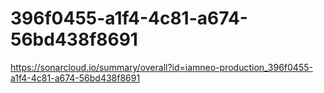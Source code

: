 # 396f0455-a1f4-4c81-a674-56bd438f8691
https://sonarcloud.io/summary/overall?id=iamneo-production_396f0455-a1f4-4c81-a674-56bd438f8691
